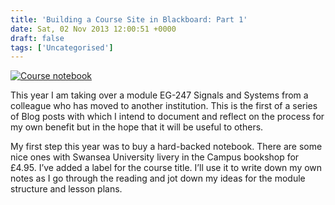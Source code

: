 ```yaml
---
title: 'Building a Course Site in Blackboard: Part 1'
date: Sat, 02 Nov 2013 12:00:51 +0000
draft: false
tags: ['Uncategorised']
---
```


[![Course notebook](http://farm4.staticflickr.com/3740/10611789814_3e1dc7bdf1_n.jpg)](http://www.flickr.com/photos/cpjobling/10611789814/ "Course notebook by Chris P Jobling, on Flickr")

This year I am taking over a module EG-247 Signals and Systems from a colleague who has moved to another institution. This is the first of a series of Blog posts with which I intend to document and reflect on the process for my own benefit but in the hope that it will be useful to others.

My first step this year was to buy a hard-backed notebook. There are some nice ones with Swansea University livery in the Campus bookshop for £4.95. I’ve added a label for the course title. I’ll use it to write down my own notes as I go through the reading and jot down my ideas for the module structure and lesson plans.